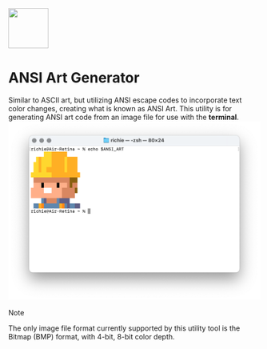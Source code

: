 <img src="../../../Insoft-UK/blob/main/assets/logo.svg" width="80" height="80" />

# ANSI Art Generator

Similar to ASCII art, but utilizing ANSI escape codes to incorporate text color changes, creating what is known as ANSI Art.
This utility is for generating ANSI art code from an image file for use with the **terminal**.
![Screenshot](https://github.com/Insoft-UK/ansiArt/blob/main/assets/screenshot.png)

> [!NOTE]
The only image file format currently supported by this utility tool is the Bitmap (BMP) format, with 4-bit, 8-bit color depth.

